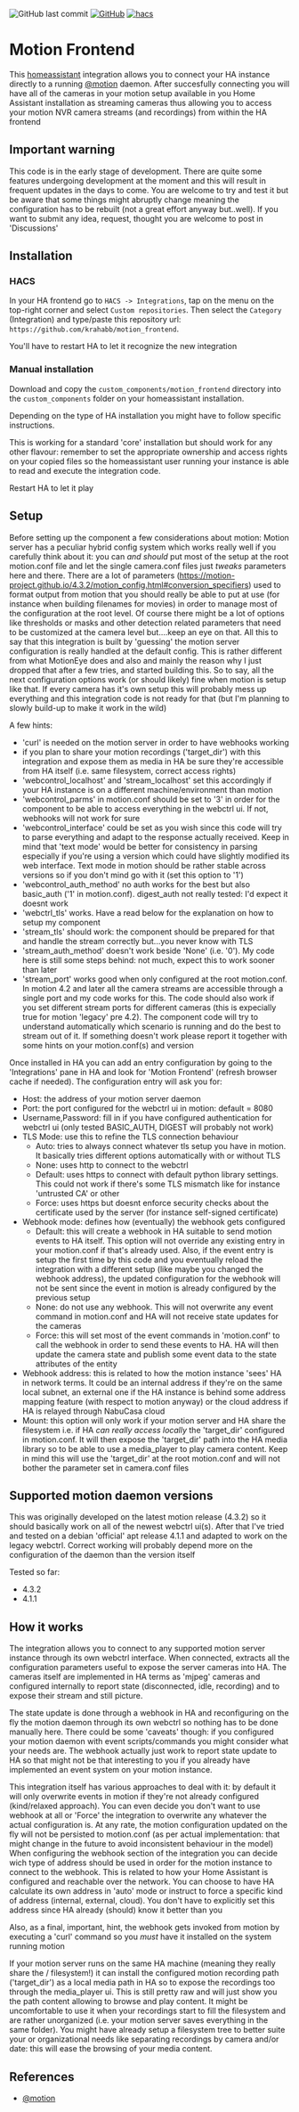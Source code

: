 ![GitHub last commit](https://img.shields.io/github/last-commit/krahabb/motion_frontend?style=for-the-badge)
[![GitHub](https://img.shields.io/github/license/krahabb/motion_frontend?style=for-the-badge)](LICENCE)
[![hacs][hacsbadge]][hacs]


# Motion Frontend

This [homeassistant](https://www.home-assistant.io/) integration allows you to connect your HA instance directly to a running [@motion] daemon.
After succesfully connecting you will have all of the cameras in your motion setup available in you Home Assistant installation as streaming cameras thus allowing you to access your motion NVR camera streams (and recordings) from within the HA frontend 

## Important warning

This code is in the early stage of development. There are quite some features undergoing development at the moment and this will result in frequent updates in the days to come. You are welcome to try and test it but be aware that some things might abruptly change meaning the configuration has to be rebuilt (not a great effort anyway but..well). If you want to submit any idea, request, thought you are welcome to post in 'Discussions'


## Installation

### HACS

In your HA frontend go to `HACS -> Integrations`, tap on the menu on the top-right corner and select `Custom repositories`.
Then select the `Category` (Integration) and type/paste this repository url: `https://github.com/krahabb/motion_frontend`.

You'll have to restart HA to let it recognize the new integration

### Manual installation

Download and copy the `custom_components/motion_frontend` directory into the `custom_components` folder on your homeassistant installation.

Depending on the type of HA installation you might have to follow specific instructions.

This is working for a standard 'core' installation but should work for any other flavour: remember to set the appropriate ownership and access rights on your copied files so the homeassistant user running your instance is able to read and execute the integration code.

Restart HA to let it play

## Setup

Before setting up the component a few considerations about motion:
Motion server has a peculiar hybrid config system which works really well if you carefully think about it: you can *and should* put most of the setup at the root motion.conf file and let the single camera.conf files just _tweaks_ parameters here and there. There are a lot of parameters (https://motion-project.github.io/4.3.2/motion_config.html#conversion_specifiers) used to format output from motion that you should really be able to put at use (for instance when building filenames for movies) in order to manage most of the configuration at the root level. Of course there might be a lot of options like thresholds or masks and other detection related parameters that need to be customized at the camera level but....keep an eye on that.
All this to say that this integration is built by 'guessing' the motion server configuration is really handled at the default config. This is rather different from what MotionEye does and also and mainly the reason why I just dropped that after a few tries, and started building this.
So to say, all the next configuration options work (or should likely) fine when motion is setup like that. If every camera has it's own setup this will probably mess up everything and this integration code is not ready for that (but I'm planning to slowly build-up to make it work in the wild)

A few hints:
- 'curl' is needed on the motion server in order to have webhooks working
- if you plan to share your motion recordings ('target_dir') with this integration and expose them as media in HA be sure they're accessible from HA itself (i.e. same filesystem, correct access rights)
- 'webcontrol_localhost' and 'stream_localhost' set this accordingly if your HA instance is on a different machine/environment than motion
- 'webcontrol_parms' in motion.conf should be set to '3' in order for the component to be able to access everything in the webctrl ui. If not, webhooks will not work for sure
- 'webcontrol_interface' could be set as you wish since this code will try to parse everything and adapt to the response actually received. Keep in mind that 'text mode' would be better for consistency in parsing especially if you're using a version which could have slightly modified its web interface. Text mode in motion should be rather stable across versions so if you don't mind go with it (set this option to '1')
- 'webcontrol_auth_method' no auth works for the best but also basic_auth ('1' in motion.conf). digest_auth not really tested: I'd expect it doesnt work
- 'webctrl_tls' works. Have a read below for the explanation on how to setup my component
- 'stream_tls' should work: the component should be prepared for that and handle the stream correctly but...you never know with TLS
- 'stream_auth_method' doesn't work beside 'None' (i.e. '0'). My code here is still some steps behind: not much, expect this to work sooner than later
- 'stream_port' works good when only configured at the root motion.conf. In motion 4.2 and later all the camera streams are accessible through a single port and my code works for this. The code should also work if you set different stream ports for different cameras (this is expecially true for motion 'legacy' pre 4.2). The component code will try to understand automatically which scenario is running and do the best to stream out of it. If something doesn't work please report it together with some hints on your motion.conf(s) and version

Once installed in HA you can add an entry configuration by going to the 'Integrations' pane in HA and look for 'Motion Frontend' (refresh browser cache if needed).
The configuration entry will ask you for:
- Host: the address of your motion server daemon
- Port: the port configured for the webctrl ui in motion: default = 8080
- Username,Password: fill in if you have configured authentication for webctrl ui (only tested BASIC_AUTH, DIGEST will probably not work)
- TLS Mode: use this to refine the TLS connection behaviour
  - Auto: tries to always connect whatever tls setup you have in motion. It basically tries different options automatically with or without TLS
  - None: uses http to connect to the webctrl
  - Default: uses https to connect with default python library settings. This could not work if there's some TLS mismatch like for instance 'untrusted CA' or other
  - Force: uses https but doesnt enforce security checks about the certificate used by the server (for instance self-signed certificate)
- Webhook mode: defines how (eventually) the webhook gets configured
  - Default: this will create a webhook in HA suitable to send motion events to HA itself. This option will not override any existing entry in your motion.conf if that's already used. Also, if the event entry is setup the first time by this code and you eventually reload the integration with a different setup (like maybe you changed the webhook address), the updated configuration for the webhook will not be sent since the event in motion is already configured by the previous setup
  - None: do not use any webhook. This will not overwrite any event command in motion.conf and HA will not receive state updates for the cameras
  - Force: this will set most of the event commands in 'motion.conf' to call the webhook in order to send these events to HA. HA will then update the camera state and publish some event data to the state attributes of the entity
- Webhook address: this is related to how the motion instance 'sees' HA in network terms. It could be an internal address if they're on the same local subnet, an external one if the HA instance is behind some address mapping feature (with respect to motion anyway) or the cloud address if HA is relayed through NabuCasa cloud
- Mount: this option will only work if your motion server and HA share the filesystem i.e. if HA _can really access locally_ the 'target_dir' configured in motion.conf. It will then expose the 'target_dir' path into the HA media library so to be able to use a media_player to play camera content. Keep in mind this will use the 'target_dir' at the root motion.conf and will not bother the parameter set in camera.conf files

## Supported motion daemon versions

This was originally developed on the latest motion release (4.3.2) so it should basically work on all of the newest webctrl ui(s). After that I've tried and tested on a debian 'official' apt release 4.1.1 and adapted to work on the legacy webctrl. Correct working will probably depend more on the configuration of the daemon than the version itself

Tested so far:
- 4.3.2
- 4.1.1

## How it works

The integration allows you to connect to any supported motion server instance through its own webctrl interface. When connected, extracts all the configuration parameters useful to expose the server cameras into HA. The cameras itself are implemented in HA terms as 'mjpeg' cameras and configured internally to report state (disconnected, idle, recording) and to expose their stream and still picture.

The state update is done through a webhook in HA and reconfiguring on the fly the motion daemon through its own webctrl so nothing has to be done manually here. There could be some 'caveats' though: if you configured your motion daemon with event scripts/commands you might consider what your needs are. The webhook actually just work to report state update to HA so that might not be that interesting to you if you already have implemented an event system on your motion instance.

This integration itself has various approaches to deal with it: by default it will only overwrite events in motion if they're not already configured (kind/relaxed approach). You can even decide you don't want to use webhook at all or 'Force' the integration to overwrite any whatever the actual configuration is. At any rate, the motion configuration updated on the fly will not be persisted to motion.conf (as per actual implementation: that might change in the future to avoid inconsistent behaviour in the model)
When configuring the webhook section of the integration you can decide wich type of address should be used in order for the motion instance to connect to the webhook. This is related to how your Home Assistant is configured and reachable over the network. You can choose to have HA calculate its own address in 'auto' mode or instruct to force a specific kind of address (internal, external, cloud). You don't have to explicitly set this address since HA already (should) know it better than you

Also, as a final, important, hint, the webhook gets invoked from motion by executing a 'curl' command so you *must* have it installed on the system running motion

If your motion server runs on the same HA machine (meaning they really share the / filesystem!) it can install the configured motion recording path ('target_dir') as a local media path in HA so to expose the recordings too through the media_player ui. This is still pretty raw and will just show you the path content allowing to browse and play content. It might be uncomfortable to use it when your recordings start to fill the filesystem and are rather unorganized (i.e. your motion server saves everything in the same folder). You might have already setup a filesystem tree to better suite your or organizational needs like separating recordings by camera and/or date: this will ease the browsing of your media content.

## References
- [@motion]

[hacs]: https://github.com/custom-components/hacs
[hacsbadge]: https://img.shields.io/badge/HACS-Custom-orange.svg?style=for-the-badge
[@motion]: https://github.com/Motion-Project/motion
